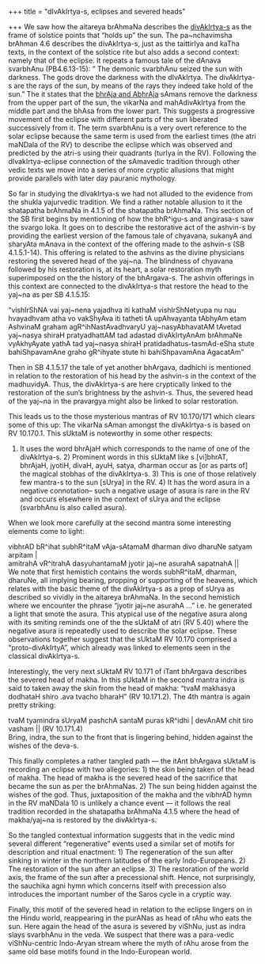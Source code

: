 +++
title = "dIvAkIrtya-s, eclipses and severed heads"

+++
We saw how the aitareya brAhmaNa describes the
[divAkIrtya-s](https://manasataramgini.wordpress.com/2007/01/15/the-crashing-doors/)
as the frame of solstice points that “holds up” the sun. The
pa\~nchavimsha brAhman 4.6 describes the divAkIrtya-s, just as the
taittirIya and kaTha texts, in the context of the solstice rite but also
adds a second context: namely that of the eclipse. It repeats a famous
tale of the dAnava svarbhAnu (PB4.6.13-15): ” The demonic svarbhAnu
seized the sun with darkness. The gods drove the darkness with the
dIvAkIrtya. The divAkIrtya-s are the rays of the sun, by means of the
rays they indeed take hold of the sun.” The it states that the [bhrAja
and
AbhrAja](https://manasataramgini.wordpress.com/2007/01/13/the-divakirtya-samans/)
sAmans remove the darkness from the upper part of the sun, the vikarNa
and mahAdivAkIrtya from the middle part and the bhAsa from the lower
part. This suggests a progressive movement of the eclipse with different
parts of the sun liberated successively from it. The term svarbhAnu is a
very overt reference to the solar eclipse because the same term is used
from the earliest times (the atri maNDala of the RV) to describe the
eclipse which was observed and predicted by the atri-s using their
quadrants (turIya in the RV). Following the dIvakIrtya-eclipse
connection of the sAmavedic tradition through other vedic texts we move
into a series of more cryptic allusions that might provide parallels
with later day pauranic mythology.

So far in studying the dIvakIrtya-s we had not alluded to the evidence
from the shukla yajurvedic tradition. We find a rather notable allusion
to it the shatapatha brAhmaNa in 4.1.5 of the shatapatha brAhmaNa. This
section of the SB first begins by mentioning of how the bhR^igu-s and
angirasa-s saw the svargo loka. It goes on to describe the restorative
act of the ashvin-s by providing the earliest version of the famous tale
of chyavana, sukanyA and sharyAta mAnava in the context of the offering
made to the ashvin-s (SB 4.1.5.1-14). This offering is related to the
ashvins as the divine physicians restoring the severed head of the
yaj\~na. The blindness of chyavana followed by his restoration is, at
its heart, a solar restoration myth superimposed on the the history of
the bhArgava-s. The ashvin offerings in this context are connected to
the divAkIrtya-s that restore the head to the yaj\~na as per SB
4.1.5.15:

“vishIrShNA vai yaj\~nena yajadhva iti kathaM vishIrShNetyupa nu nau
hvayadhvam atha vo vakShyAva iti tatheti tA upAhvayanta tAbhyAm etam
AshvinaM graham agR^ihNastAvadhvaryU yaj\~nasyAbhavatAM tAvetad
yaj\~nasya shiraH pratyadhattAM tad adastad divAkIrtyAnAm brAhmaNe
vyAkhyAyate yathA tad yaj\~nasya shiraH pratidadhatus-tasmAd-eSha stute
bahiShpavamAne graho gR^ihyate stute hi bahiShpavamAna AgacatAm”

Then in SB 4.1.5.17 the tale of yet another bhArgava, dadhichi is
mentioned in relation to the restoration of his head by the ashvin-s in
the context of the madhuvidyA. Thus, the divAkIrtya-s are here
cryptically linked to the restoration of the sun’s brightness by the
ashvin-s. Thus, the severed head of the yaj\~na in the pravargya might
also be linked to solar restoration.

This leads us to the those mysterious mantras of RV 10.170/171 which
clears some of this up: The vikarNa sAman amongst the divAkIrtya-s is
based on RV 10.170.1. This sUktaM is noteworthy in some other respects:
1) It uses the word bhrAjaH which corresponds to the name of one of the
divAkIrtya-s. 2) Prominent words in this sUktaM like s \[vi\]bhrAT,
bhrAjaH, jyotiH, divaH, ayuH, satya, dharman occur as \[or as parts of\]
the magical stobhas of the divAkIrtya-s. 3) This is one of those
relatively few mantra-s to the sun \[sUrya\] in the RV. 4) It has the
word asura in a negative connotation– such a negative usage of asura is
rare in the RV and occurs elsewhere in the context of sUrya and the
eclipse (svarbhAnu is also called asura).

When we look more carefully at the second mantra some interesting
elements come to light:

vibhrAD bR^ihat subhR^itaM vAja-sAtamaM dharman divo dharuNe satyam
arpitam |  
amitrahA vR^itrahA dasyuhantamaM jyotir jaj\~ne asurahA sapatnahA ||  
We note that first hemistich contains the words subhR^itaM, dharman,
dharuNe, all implying bearing, propping or supporting of the heavens,
which relates with the basic theme of the divAkIrtya-s as a prop of
sUrya as described so vividly in the aitareya brAhmaNa. In the second
hemistich where we encounter the phrase “jyotir jaj\~ne asurahA …” i.e.
he generated a light that smote the asura. This atypical use of the
negative asura along with its smiting reminds one of the the sUktaM of
atri (RV 5.40) where the negative asura is repeatedly used to describe
the solar eclipse. These observations together suggest that the sUktaM
RV 10.170 comprised a “proto-divAkIrtyA”, which already was linked to
elements seen in the classical divAkIrtya-s.

Interestingly, the very next sUktaM RV 10.171 of iTant bhArgava
describes the severed head of makha. In this sUktaM in the second mantra
indra is said to taken away the skin from the head of makha: “tvaM
makhasya dodhataH shiro .ava tvacho bharaH” (RV 10.171.2). The 4th
mantra is again pretty striking:

tvaM tyamindra sUryaM pashchA santaM puras kR^idhi | devAnAM chit tiro
vasham || (RV 10.171.4)  
Bring, indra, the sun to the front that is lingering behind, hidden
against the wishes of the deva-s.

This finally completes a rather tangled path — the itAnt bhArgava sUktaM
is recording an eclipse with two allegories: 1) the skin being taken of
the head of makha. The head of makha is the severed head of the
sacrifice that became the sun as per the brAhmaNas. 2) The sun being
hidden against the wishes of the god. Thus, juxtaposition of the makha
and the vibhrAD hymn in the RV maNDala 10 is unlikely a chance event —
it follows the real tradition recorded in the shatapatha brAhmaNa 4.1.5
where the head of makha/yaj\~na is restored by the divAkIrtya-s.

So the tangled contextual information suggests that in the vedic mind
several different “regenerative” events used a similar set of motifs for
description and ritual enactment: 1) The regeneration of the sun after
sinking in winter in the northern latitudes of the early Indo-Europeans.
2) The restoration of the sun after an eclipse. 3) The restoration of
the world axis, the frame of the sun after a precessional shift. Hence,
not surprisingly, the sauchika agni hymn which concerns itself with
precession also introduces the important number of the Saros cycle in a
cryptic way.

Finally, this motif of the severed head in relation to the eclipse
lingers on in the Hindu world, reappearing in the purANas as head of
rAhu who eats the sun. Here again the head of the asura is severed by
viShNu, just as indra slays svarbhAnu in the veda. We suspect that there
was a para-vedic viShNu-centric Indo-Aryan stream where the myth of rAhu
arose from the same old base motifs found in the Indo-European world.
